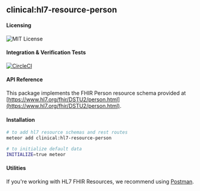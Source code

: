 ## clinical:hl7-resource-person

#### Licensing  

![MIT License](https://img.shields.io/badge/license-MIT-blue.svg)


#### Integration & Verification Tests  

[![CircleCI](https://circleci.com/gh/clinical-meteor/hl7-resource-person/tree/master.svg?style=svg)](https://circleci.com/gh/clinical-meteor/hl7-resource-person/tree/master)


#### API Reference  

This package implements the FHIR Person resource schema provided at [https://www.hl7.org/fhir/DSTU2/person.html](https://www.hl7.org/fhir/DSTU2/person.html).  



#### Installation  

````bash
# to add hl7 resource schemas and rest routes
meteor add clinical:hl7-resource-person

# to initialize default data
INITIALIZE=true meteor
````


#### Utilities  

If you're working with HL7 FHIR Resources, we recommend using [Postman](https://chrome.google.com/webstore/detail/postman/fhbjgbiflinjbdggehcddcbncdddomop?hl=en).

